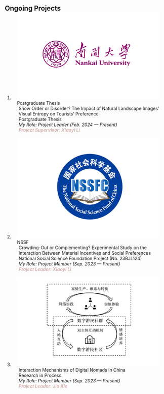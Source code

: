 <h2 id="Ongoing Projects" style="margin: 2px 0px -15px;">Ongoing Projects</h2>

<div class="publications">
<ol class="bibliography">

<li>
<div class="pub-row">

  <div class="col-sm-3 abbr" style="position: relative;padding-right: 15px;padding-left: 15px;">
    <img src="assets/img/PT.png" class="teaser img-fluid z-depth-1">
    <abbr class="badge">Postgraduate Thesis</abbr>
  </div>

  <div class="col-sm-9" style="position: relative;padding-right: 15px;padding-left: 20px;">
    <div class="title"><a>Show Order or Disorder? The Impact of Natural Landscape Images’ Visual Entropy on Tourists’ Preference</a></div>
    <div class="author">Postgraduate Thesis</div>
    <div class="periodical"><em>My Role: Project Leader (Feb. 2024 — Present)</em></div>
    <div class="links">
      <!-- <a href="assets/files/China Tourism Research Annual Conference.pdf" class="btn btn-sm z-depth-0" role="button" target="_blank" style="font-size:12px;">PowerPoint</a> -->
      <!-- <a href="https://mp.weixin.qq.com/s/ZO0a-QIA47QLMtl-o705OA" class="btn btn-sm z-depth-0" role="button" target="_blank" style="font-size:12px;">Report</a> -->
      <!-- <a href="https://pypi.org/project/KTensors/" class="btn btn-sm z-depth-0" role="button" target="_blank" style="font-size:12px;">Package</a> -->
      <!-- <a href="assets/files/TTH Program.pdf" class="btn btn-sm z-depth-0" role="button" target="_blank" style="font-size:12px;">Program</a> -->
      <strong><i style="color:#D6AFAF">Project Supervisor: Xiaoyi Li</i></strong>
    </div>
  </div>
</div>
</li>
  
<br>



<li>
<div class="pub-row">

  <div class="col-sm-3 abbr" style="position: relative;padding-right: 15px;padding-left: 15px;">
    <img src="assets/img/NSSF.png" class="teaser img-fluid z-depth-1">
    <abbr class="badge">NSSF</abbr>
  </div>

  <div class="col-sm-9" style="position: relative;padding-right: 15px;padding-left: 20px;">
    <div class="title"><a>Crowding-Out or Complementing? Experimental Study on the Interaction Between Material Incentives and Social Preferences</a></div>
    <div class="author">National Social Science Foundation Project (No. 23BJL124)</div>
    <div class="periodical"><em>My Role: Project Member (Sep. 2023 — Present)</em></div>
    <div class="links">
      <!-- <a href="assets/files/China Tourism Research Annual Conference.pdf" class="btn btn-sm z-depth-0" role="button" target="_blank" style="font-size:12px;">PowerPoint</a> -->
      <!-- <a href="https://mp.weixin.qq.com/s/ZO0a-QIA47QLMtl-o705OA" class="btn btn-sm z-depth-0" role="button" target="_blank" style="font-size:12px;">Report</a> -->
      <!-- <a href="https://pypi.org/project/KTensors/" class="btn btn-sm z-depth-0" role="button" target="_blank" style="font-size:12px;">Package</a> -->
      <!-- <a href="assets/files/TTH Program.pdf" class="btn btn-sm z-depth-0" role="button" target="_blank" style="font-size:12px;">Program</a> -->
      <strong><i style="color:#D6AFAF">Project Leader: Xiaoyi Li</I></strong>
    </div>
  </div>
</div>
</li>
  
<br>



<li>
<div class="pub-row">

  <div class="col-sm-3 abbr" style="position: relative;padding-right: 15px;padding-left: 15px;">
    <img src="assets/img/digital nomad.png" class="teaser img-fluid z-depth-1">
    <!-- <abbr class="badge">NSSF</abbr> -->
  </div>

  <div class="col-sm-9" style="position: relative;padding-right: 15px;padding-left: 20px;">
    <div class="title"><a>Interaction Mechanisms of Digital Nomads in China</a></div>
    <div class="author">Research in Process</div>
    <div class="periodical"><em>My Role: Project Member (Sep. 2023 — Present)</em></div>
    <div class="links">
      <!-- <a href="assets/files/China Tourism Research Annual Conference.pdf" class="btn btn-sm z-depth-0" role="button" target="_blank" style="font-size:12px;">PowerPoint</a> -->
      <!-- <a href="https://mp.weixin.qq.com/s/ZO0a-QIA47QLMtl-o705OA" class="btn btn-sm z-depth-0" role="button" target="_blank" style="font-size:12px;">Report</a> -->
      <!-- <a href="https://pypi.org/project/KTensors/" class="btn btn-sm z-depth-0" role="button" target="_blank" style="font-size:12px;">Package</a> -->
      <!-- <a href="assets/files/TTH Program.pdf" class="btn btn-sm z-depth-0" role="button" target="_blank" style="font-size:12px;">Program</a> -->
      <strong><i style="color:#D6AFAF">Project Leader: Jia Xie</I></strong>
    </div>
  </div>
</div>
</li>
  
<br>

</ol>
</div>
